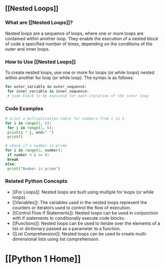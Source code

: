 ## [[Nested Loops]]

### What are [[Nested Loops]]?
Nested loops are a sequence of loops, where one or more loops are contained within another loop. They enable the execution of a nested block of code a specified number of times, depending on the conditions of the outer and inner loops.

### How to Use [[Nested Loops]]
To create nested loops, use one or more for loops (or while loops) nested within another for loop (or while loop). The syntax is as follows:

```python
for outer_variable in outer_sequence:
 for inner_variable in inner_sequence:
 # code block to be executed for each iteration of the inner loop
```

### Code Examples
```python
# print a multiplication table for numbers from 1 to 5
for i in range(1, 6):
 for j in range(1, 6):
 print(i * j, end=" ")
 print()
```

```python
# check if a number is prime
for i in range(2, number):
 if number % i == 0:
 break
else:
 print("Number is prime")
```

### Related Python Concepts

- [[For Loops]]: Nested loops are built using multiple for loops (or while loops).
- [[Variables]]: The variables used in the nested loops represent the counters or iterators used to control the flow of execution.
- [[Control Flow If Statements]]: Nested loops can be used in conjunction with if statements to conditionally execute code blocks.
- [[Functions]]: Nested loops can be used to iterate over the elements of a list or dictionary passed as a parameter to a function.
- [[List Comprehension]]: Nested loops can be used to create multi-dimensional lists using list comprehension.
# [[Python 1 Home]]